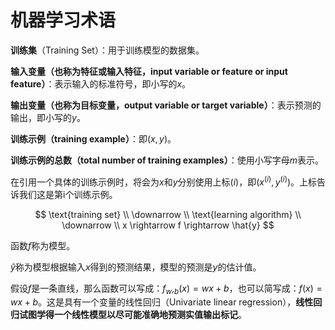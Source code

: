 # 机器学习术语
**训练集**（Training Set）：用于训练模型的数据集。

**输入变量（也称为特征或输入特征，input variable or feature or input feature）**：表示输入的标准符号，即小写的$x$。

**输出变量（也称为目标变量，output variable or target variable）**：表示预测的输出，即小写的$y$。

**训练示例（training example）**：即$(x, y)$。

**训练示例的总数（total number of training examples）**：使用小写字母$m$表示。

在引用一个具体的训练示例时，将会为$x$和$y$分别使用上标$(i)$，即$(x^{(i)}, y^{(i)})$。上标告诉我们这是第i个训练示例。

$$
\text{training set}
\\
\downarrow
\\
\text{learning algorithm}
\\
\downarrow
\\
x \rightarrow f \rightarrow \hat{y}
$$


函数$f$称为模型。

$\hat{y}$称为模型根据输入$x$得到的预测结果，模型的预测是$y$的估计值。

假设$f$是一条直线，那么函数可以写成：$f_w,_b(x)=wx + b$，也可以简写成：$f(x)=wx + b$。这是具有一个变量的线性回归（Univariate linear regression），**线性回归试图学得一个线性模型以尽可能准确地预测实值输出标记**。
